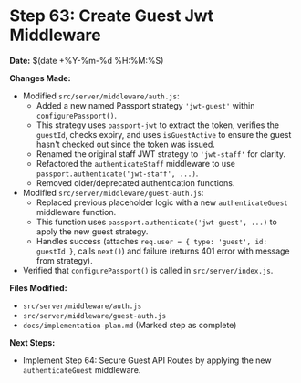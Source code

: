 # Step 63: Create Guest Jwt Middleware

**Date:** $(date +%Y-%m-%d %H:%M:%S)

**Changes Made:**
- Modified `src/server/middleware/auth.js`:
  - Added a new named Passport strategy `'jwt-guest'` within `configurePassport()`.
  - This strategy uses `passport-jwt` to extract the token, verifies the `guestId`, checks expiry, and uses `isGuestActive` to ensure the guest hasn't checked out since the token was issued.
  - Renamed the original staff JWT strategy to `'jwt-staff'` for clarity.
  - Refactored the `authenticateStaff` middleware to use `passport.authenticate('jwt-staff', ...)`.
  - Removed older/deprecated authentication functions.
- Modified `src/server/middleware/guest-auth.js`:
  - Replaced previous placeholder logic with a new `authenticateGuest` middleware function.
  - This function uses `passport.authenticate('jwt-guest', ...)` to apply the new guest strategy.
  - Handles success (attaches `req.user = { type: 'guest', id: guestId }`, calls `next()`) and failure (returns 401 error with message from strategy).
- Verified that `configurePassport()` is called in `src/server/index.js`.

**Files Modified:**
- `src/server/middleware/auth.js`
- `src/server/middleware/guest-auth.js`
- `docs/implementation-plan.md` (Marked step as complete)

**Next Steps:**
- Implement Step 64: Secure Guest API Routes by applying the new `authenticateGuest` middleware. 